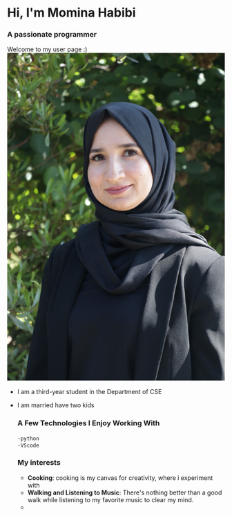 # Hi, I'm Momina Habibi
###  A passionate programmer 

Welcome to my user page :) 
![image](myphoto.JPG)
 
- I am a third-year student in the Department of CSE 
- I am married have two kids

  ### A Few Technologies I Enjoy Working With
  ```plaintext
  -python
  -VScode
  ```
  ### My interests
  - **Cooking**: cooking is my canvas for creativity, where i experiment with
  - **Walking and Listening to Music**: There's nothing better than a good walk while listening to my favorite music to clear my mind.
  - 
  
